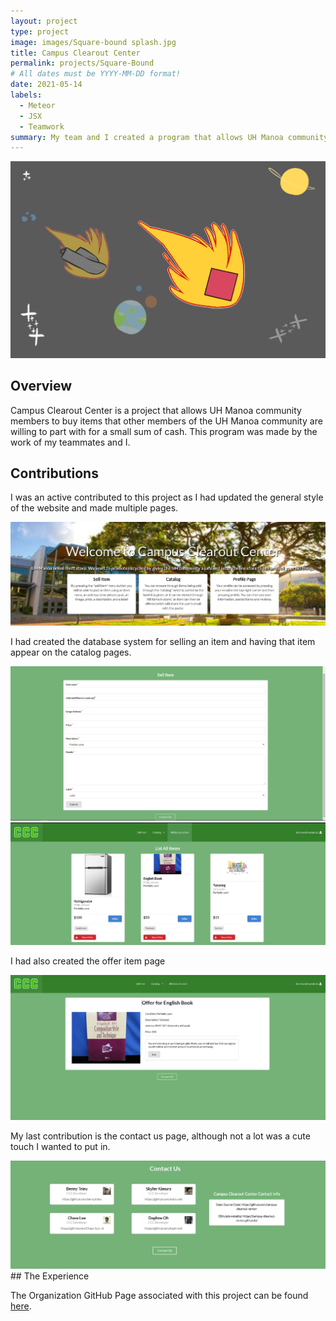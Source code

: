 ```yaml
---
layout: project
type: project
image: images/Square-bound splash.jpg
title: Campus Clearout Center
permalink: projects/Square-Bound
# All dates must be YYYY-MM-DD format!
date: 2021-05-14
labels:
  - Meteor
  - JSX
  - Teamwork
summary: My team and I created a program that allows UH Manoa community members to buy items that are new, used, or old
---
```


<img class="ui image" src="../images/SquareBound.png">

## Overview
Campus Clearout Center is a project that allows UH Manoa community members to buy items that other members of the UH Manoa community are willing to part with for a small sum
of cash. This program was made by the work of my teammates and I.

## Contributions
I was an active contributed to this project as I had updated the general style of the website and made multiple pages.

<img class="ui image" src="../images/Landing.png">

I had created the database system for selling an item and having that item appear on the catalog pages.

<img class="ui image" src="../images/Sell.png">
<img class="ui image" src="../images/Catalog.png">

I had also created the offer item page

<img class="ui image" src="../images/Offer.png">

My last contribution is the contact us page, although not a lot was a cute touch I wanted to put in.

<img class="ui image" src="../images/Contact.png">
## The Experience

The Organization GitHub Page associated with this project can be found [here](https://github.com/campus-clearout-center).



